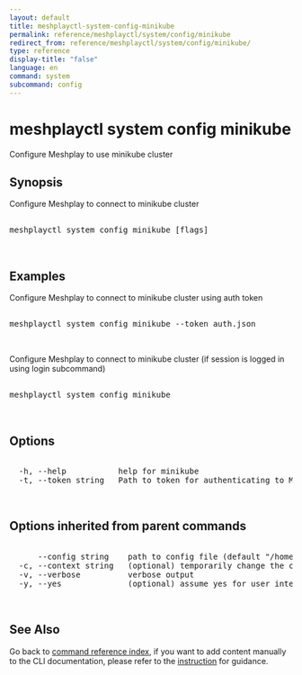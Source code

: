 ```yaml
---
layout: default
title: meshplayctl-system-config-minikube
permalink: reference/meshplayctl/system/config/minikube
redirect_from: reference/meshplayctl/system/config/minikube/
type: reference
display-title: "false"
language: en
command: system
subcommand: config
---
```


# meshplayctl system config minikube

Configure Meshplay to use minikube cluster

## Synopsis

Configure Meshplay to connect to minikube cluster
<pre class='codeblock-pre'>
<div class='codeblock'>
meshplayctl system config minikube [flags]

</div>
</pre> 

## Examples

Configure Meshplay to connect to minikube cluster using auth token
<pre class='codeblock-pre'>
<div class='codeblock'>
meshplayctl system config minikube --token auth.json

</div>
</pre> 

Configure Meshplay to connect to minikube cluster (if session is logged in using login subcommand)
<pre class='codeblock-pre'>
<div class='codeblock'>
meshplayctl system config minikube

</div>
</pre> 

## Options

<pre class='codeblock-pre'>
<div class='codeblock'>
  -h, --help           help for minikube
  -t, --token string   Path to token for authenticating to Meshplay API

</div>
</pre>

## Options inherited from parent commands

<pre class='codeblock-pre'>
<div class='codeblock'>
      --config string    path to config file (default "/home/runner/.meshplay/config.yaml")
  -c, --context string   (optional) temporarily change the current context.
  -v, --verbose          verbose output
  -y, --yes              (optional) assume yes for user interactive prompts.

</div>
</pre>

## See Also

Go back to [command reference index](/reference/meshplayctl/), if you want to add content manually to the CLI documentation, please refer to the [instruction](/project/contributing/contributing-cli#preserving-manually-added-documentation) for guidance.
